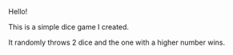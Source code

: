 Hello!

This is a simple dice game I created.

It randomly throws 2 dice and the one with a higher number wins.